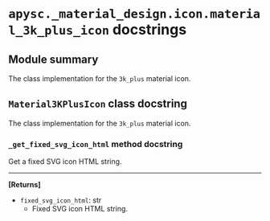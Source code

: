 # `apysc._material_design.icon.material_3k_plus_icon` docstrings

## Module summary

The class implementation for the `3k_plus` material icon.

## `Material3KPlusIcon` class docstring

The class implementation for the `3k_plus` material icon.

### `_get_fixed_svg_icon_html` method docstring

Get a fixed SVG icon HTML string.<hr>

**[Returns]**

- `fixed_svg_icon_html`: str
  - Fixed SVG icon HTML string.